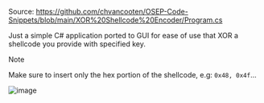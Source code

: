 Source: https://github.com/chvancooten/OSEP-Code-Snippets/blob/main/XOR%20Shellcode%20Encoder/Program.cs

Just a simple C# application ported to GUI for ease of use that XOR a shellcode you provide with specified key.

> [!NOTE]
> Make sure to insert only the hex portion of the shellcode, e.g: `0x48, 0x4f`... 

![image](https://github.com/user-attachments/assets/668eca30-24c0-40ac-9a91-500bbfefe94e)

